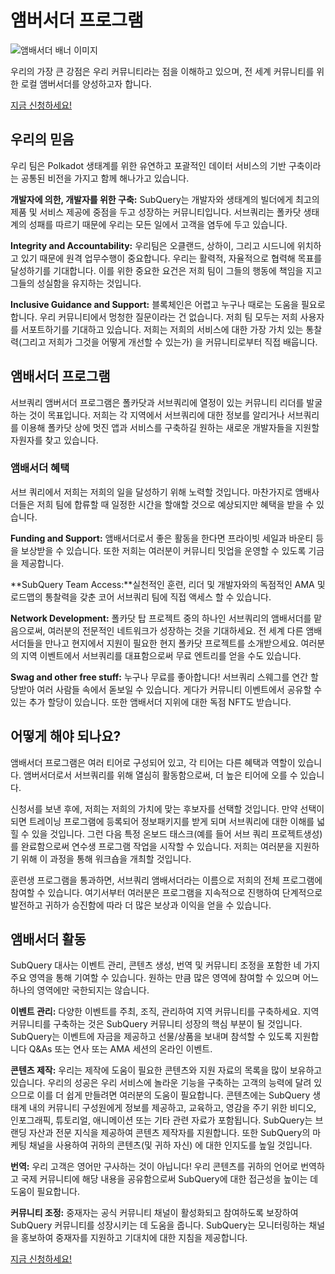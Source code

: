 # 앰버서더 프로그램

![앰배서더 배너 이미지](/assets/img/ambassador_banner.png)

우리의 가장 큰 강점은 우리 커뮤니티라는 점을 이해하고 있으며, 전 세계 커뮤니티를 위한 로컬 앰버서더를 양성하고자 합니다.

[지금 신청하세요!](https://forms.gle/GXBbJ6LDpNfM2v1X6)

## 우리의 믿음

우리 팀은 Polkadot 생태계를 위한 유연하고 포괄적인 데이터 서비스의 기반 구축이라는 공통된 비전을 가지고 함께 해나가고 있습니다.

**개발자에 의한, 개발자를 위한 구축:** SubQuery는 개발자와 생태계의 빌더에게 최고의 제품 및 서비스 제공에 중점을 두고 성장하는 커뮤니티입니다. 서브쿼리는 폴카닷 생태계의 성패를 따르기 때문에 우리는 모든 일에서 고객을 염두에 두고 있습니다.

**Integrity and Accountability:** 우리팀은 오클랜드, 상하이, 그리고 시드니에 위치하고 있기 때문에 원격 업무수행이 중요합니다. 우리는 활력적, 자율적으로 협력해 목표를 달성하기를 기대합니다. 이를 위한 중요한 요건은 저희 팀이 그들의 행동에 책임을 지고 그들의 성실함을 유지하는 것입니다.

**Inclusive Guidance and Support:** 블록체인은 어렵고 누구나 때로는 도움을 필요로 합니다. 우리 커뮤니티에서 멍청한 질문이라는 건 없습니다. 저희 팀 모두는 저희 사용자를 서포트하기를 기대하고 있습니다. 저희는 저희의 서비스에 대한 가장 가치 있는 통찰력(그리고 저희가 그것을 어떻게 개선할 수 있는가) 을 커뮤니티로부터 직접 배웁니다.

## 앰배서더 프로그램

서브쿼리 앰버서더 프로그램은 폴카닷과 서브쿼리에 열정이 있는 커뮤니티 리더를 발굴하는 것이 목표입니다. 저희는 각 지역에서 서브쿼리에 대한 정보를 알리거나 서브쿼리를 이용해 폴카닷 상에 멋진 앱과 서비스를 구축하길 원하는 새로운 개발자들을 지원할 자원자를 찾고 있습니다.

### 앰배서더 혜택

서브 쿼리에서 저희는 저희의 일을 달성하기 위해 노력할 것입니다. 마찬가지로 앰배사더들은 저희 팀에 합류할 때 일정한 시간을 할애할 것으로 예상되지만 혜택을 받을 수 있습니다.

**Funding and Support:** 앰배서더로서 좋은 활동을 한다면 프라이빗 세일과 바운티 등을 보상받을 수 있습니다. 또한 저희는 여러분이 커뮤니티 밋업을 운영할 수 있도록 기금을 제공합니다.

**SubQuery Team Access:**실천적인 훈련, 리더 및 개발자와의 독점적인 AMA 및 로드맵의 통찰력을 갖춘 코어 서브쿼리 팀에 직접 액세스 할 수 있습니다.

**Network Development:** 폴카닷 탑 프로젝트 중의 하나인 서브쿼리의 앰배서더를 맡음으로써, 여러분의 전문적인 네트워크가 성장하는 것을 기대하세요. 전 세계 다른 앰배서더들을 만나고 현지에서 지원이 필요한 현지 폴카닷 프로젝트를 소개받으세요. 여러분의 지역 이벤트에서 서브쿼리를 대표함으로써 무료 엔트리를 얻을 수도 있습니다.

**Swag and other free stuff:** 누구나 무료를 좋아합니다! 서브쿼리 스웨그를 연간 할당받아 여러 사람들 속에서 돋보일 수 있습니다. 게다가 커뮤니티 이벤트에서 공유할 수 있는 추가 할당이 있습니다. 또한 앰배서더 지위에 대한 독점 NFT도 받습니다.

## 어떻게 해야 되나요?

앰배서더 프로그램은 여러 티어로 구성되어 있고, 각 티어는 다른 혜택과 역할이 있습니다. 앰버서더로서 서브쿼리를 위해 열심히 활동함으로써, 더 높은 티어에 오를 수 있습니다.

신청서를 보낸 후에, 저희는 저희의 가치에 맞는 후보자를 선택할 것입니다. 만약 선택이 되면 트레이닝 프로그램에 등록되어 정보패키지를 받게 되며 서브쿼리에 대한 이해를 넓힐 수 있을 것입니다. 그런 다음 특정 온보드 태스크(예를 들어 서브 쿼리 프로젝트생성)를 완료함으로써 연수생 프로그램 작업을 시작할 수 있습니다. 저희는 여러분을 지원하기 위해 이 과정을 통해 워크숍을 개최할 것입니다.

훈련생 프로그램을 통과하면, 서브쿼리 앰배서더라는 이름으로 저희의 전체 프로그램에 참여할 수 있습니다. 여기서부터 여러분은 프로그램을 지속적으로 진행하여 단계적으로 발전하고 귀하가 승진함에 따라 더 많은 보상과 이익을 얻을 수 있습니다.

## 앰배서더 활동

SubQuery 대사는 이벤트 관리, 콘텐츠 생성, 번역 및 커뮤니티 조정을 포함한 네 가지 주요 영역을 통해 기여할 수 있습니다. 원하는 만큼 많은 영역에 참여할 수 있으며 어느 하나의 영역에만 국한되지는 않습니다.

**이벤트 관리:** 다양한 이벤트를 주최, 조직, 관리하여 지역 커뮤니티를 구축하세요. 지역 커뮤니티를 구축하는 것은 SubQuery 커뮤니티 성장의 핵심 부분이 될 것입니다. SubQuery는 이벤트에 자금을 제공하고 선물/상품을 보내며 참석할 수 있도록 지원합니다 Q&As 또는 연사 또는 AMA 세션의 온라인 이벤트.

**콘텐츠 제작:** 우리는 제작에 도움이 필요한 콘텐츠와 지원 자료의 목록을 많이 보유하고 있습니다. 우리의 성공은 우리 서비스에 놀라운 기능을 구축하는 고객의 능력에 달려 있으므로 이를 더 쉽게 만들려면 여러분의 도움이 필요합니다. 콘텐츠에는 SubQuery 생태계 내의 커뮤니티 구성원에게 정보를 제공하고, 교육하고, 영감을 주기 위한 비디오, 인포그래픽, 튜토리얼, 애니메이션 또는 기타 관련 자료가 포함됩니다. SubQuery는 브랜딩 자산과 전문 지식을 제공하여 콘텐츠 제작자를 지원합니다. 또한 SubQuery의 마케팅 채널을 사용하여 귀하의 콘텐츠(및 귀하 자신) 에 대한 인지도를 높일 것입니다.

**번역:** 우리 고객은 영어만 구사하는 것이 아닙니다! 우리 콘텐츠를 귀하의 언어로 번역하고 국제 커뮤니티에 해당 내용을 공유함으로써 SubQuery에 대한 접근성을 높이는 데 도움이 필요합니다.

**커뮤니티 조정:** 중재자는 공식 커뮤니티 채널이 활성화되고 참여하도록 보장하여 SubQuery 커뮤니티를 성장시키는 데 도움을 줍니다. SubQuery는 모니터링하는 채널을 홍보하여 중재자를 지원하고 기대치에 대한 지침을 제공합니다.

[지금 신청하세요!](https://forms.gle/GXBbJ6LDpNfM2v1X6)
